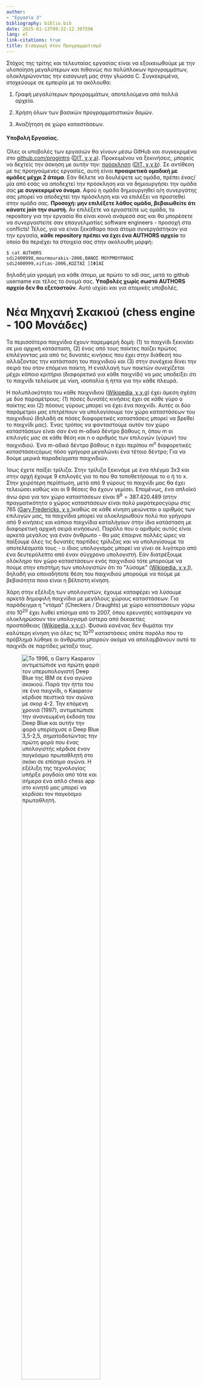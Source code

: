 ```yaml
---
author:
- "Εργασία 3"
bibliography: biblio.bib
date: 2025-01-13T09:32:12.397596
lang: el
link-citations: true
title: Εισαγωγή στον Προγραμματισμό
---
```


Στόχος της τρίτης και τελευταίας εργασίας είναι να εξοικειωθούμε με την
υλοποίηση μεγαλύτερων και πιθανώς πιο πολύπλοκων προγραμμάτων,
ολοκληρώνοντας την εισαγωγή μας στην γλώσσα C. Συγκεκριμένα, στοχεύουμε
σε εμπειρία με τα ακόλουθα:

1.  Γραφή μεγαλύτερων προγραμμάτων, αποτελούμενα από πολλά αρχεία.

2.  Χρήση όλων των βασικών προγραμματιστικών δομών.

3.  Αναζήτηση σε χώρο καταστάσεων.

#### Υποβολή Εργασίας.

Όλες οι υποβολές των εργασιών θα γίνουν μέσω GitHub και συγκεκριμένα στο
[github.com/progintro](https://github.com/progintro) ([DIT,
χ.χ.a](#ref-progintro)). Προκειμένου να ξεκινήσεις, μπορείς να δεχτείς
την άσκηση με αυτήν την:
[πρόσκληση](https://classroom.github.com/a/KoToqcBN) ([DIT,
χ.χ.b](#ref-invite)). Σε αντίθεση με τις προηγούμενες εργασίες, αυτή
είναι **προαιρετικά ομαδική με ομάδες μέχρι 2 άτομα**. Εάν θέλετε να
δουλέψετε ως ομάδα, πρέπει ένας/μία από εσάς να αποδεχτεί την πρόσκληση
και να δημιουργήσει την ομάδα σας **με συγκεκριμένο όνομα**. Αφού η
ομάδα δημιουργηθεί ο/η συνεργάτης σας μπορεί να αποδεχτεί την πρόσκληση
και να επιλέξει να προστεθεί στην ομάδα σας. **Προσοχή: μην επιλέξετε
λάθος ομάδα, βεβαιωθείτε ότι κάνατε join την σωστή.** Αν επιλέξετε να
εργαστείτε ως ομάδα, τo repository για την εργασία θα είναι κοινό
ανάμεσά σας και θα μπορέσετε να συνεργαστείτε σαν επαγγελματίες software
engineers - προσοχή στα conflicts! Τέλος, για να είναι ξεκάθαρο ποια
άτομα συνεργάστηκαν για την εργασία, **κάθε repository πρέπει να έχει
ένα AUTHORS αρχείο** το οποίο θα περιέχει τα στοιχεία σας στην ακόλουθη
μορφή:

    $ cat AUTHORS
    sdi2400998,mourmourakis-2006,ΘΑΝΟΣ ΜΟΥΡΜΟΥΡΑΚΗΣ
    sdi2400999,xifias-2006,ΚΩΣΤΑΣ ΞΙΦΙΑΣ

δηλαδή μία γραμμή για κάθε άτομο, με πρώτο το sdi σας, μετά το github
username και τέλος το όνομά σας. **Υποβολές χωρίς σωστό AUTHORS αρχείο
δεν θα εξεταστούν**. Αυτό ισχύει και για ατομικές υποβολές.

# Νέα Μηχανή Σκακιού (chess engine - 100 Μονάδες)

Τα περισσότερα παιχνίδια έχουν παρεμφερή δομή: (1) το παιχνίδι ξεκινάει
σε μια αρχική κατάσταση, (2) ένας από τους παίκτες παίζει πρώτος
επιλέγοντας μια από τις δυνατές κινήσεις που έχει στην διάθεσή του
αλλάζοντας την κατάσταση του παιχνιδιού και (3) στην συνέχεια δίνει την
σειρά του στον επόμενο παίκτη. Η εναλλαγή των παικτών συνεχίζεται μέχρι
κάποιο κριτήριο (διαφορετικό για κάθε παιχνίδι) να μας υποδείξει ότι το
παιχνίδι τελείωσε με νίκη, ισοπαλία ή ήττα για την κάθε πλευρά.

Η πολυπλοκότητα του κάθε παιχνιδιού ([Wikipedia,
χ.χ.g](#ref-gamecomplexity)) έχει άμεση σχέση με δύο παραμέτρους: (1)
πόσες δυνατές κινήσεις έχει σε κάθε γύρο ο παίκτης και (2) πόσους γύρους
μπορεί να έχει ένα παιχνίδι. Αυτές οι δύο παράμετροι μας επιτρέπουν να
υπολογίσουμε τον χώρο καταστάσεων του παιχνιδιού (δηλαδή σε πόσες
διαφορετικές καταστάσεις μπορεί να βρεθεί το παιχνίδι μας). Ένας τρόπος
να φανταστούμε αυτόν τον χώρο καταστάσεων είναι σαν ένα m-αδικό δέντρο
βάθους n, όπου m οι επιλογές μας σε κάθε θέση και n ο αριθμός των
επιλογών (γύρων) του παιχνιδιού. Ένα m-αδικό δέντρο βάθους n έχει
περίπου *m*<sup>*n*</sup> διαφορετικές καταστάσειςόμως πόσο γρήγορα
μεγαλώνει ένα τέτοιο δέντρο; Για να δούμε μερικά παραδείγματα
παιχνιδιών.

Ίσως έχετε παίξει τρίλιζα. Στην τρίλιζα ξεκινάμε με ένα πλέγμα 3x3 και
στην αρχή έχουμε 9 επιλογές για το που θα τοποθετήσουμε το ο ή το x.
Στην χειρότερη περίπτωση, μετά από 9 γύρους το παιχνίδι μας θα έχει
τελειώσει καθώς και οι 9 θέσεις θα έχουν γεμίσει. Επομένως, ένα απλοϊκό
άνω όριο για τον χώρο καταστάσεων είναι 9<sup>9</sup> = 387.420.489
(στην πραγματικότητα ο χώρος καταστάσεων είναι πολύ μικρότεροςγύρω στις
765 ([Gary Fredericks, χ.χ.](#ref-gfrederics))καθώς σε κάθε κίνηση
μειώνεται ο αριθμός των επιλογών μας, τα παιχνίδια μπορεί να
ολοκληρωθούν πολύ πιο γρήγορα από 9 κινήσεις και κάποια παιχνίδια
καταλήγουν στην ίδια κατάσταση με διαφορετική αρχική σειρά κινήσεων).
Παρόλο που ο αριθμός αυτός είναι αρκετά μεγάλος για έναν άνθρωπο - θα
μας έπαιρνε πολλές ώρες να παίξουμε όλες τις δυνατές παρτίδες τρίλιζας
και να υπολογίσουμε τα αποτελέσματά τους - ο ίδιος υπολογισμός μπορεί να
γίνει σε λιγότερο από ένα δευτερόλεπτο από έναν σύγχρονο υπολογιστή. Εάν
διατρέξουμε ολόκληρο τον χώρο καταστάσεων ενός παιχνιδιού τότε μπορούμε
να πούμε στην επιστήμη των υπολογιστών ότι το "λύσαμε" ([Wikipedia,
χ.χ.l](#ref-solvedgame)), δηλαδή για οποιαδήποτε θέση του παιχνιδιού
μπορούμε να πούμε με βεβαιότητα ποια είναι η βέλτιστη κίνηση.

Χάρη στην εξέλιξη των υπολογιστών, έχουμε καταφέρει να λύσουμε αρκετά
δημοφιλή παιχνίδια με μεγάλους χώρους καταστάσεων. Για παράδειγμα η
"ντάμα" (Checkers / Draughts) με χώρο καταστάσεων γύρω στο
10<sup>20</sup> έχει λυθεί επίσημα από το 2007, όπου ερευνητές κατάφεραν
να ολοκληρώσουν τον υπολογισμό ύστερα από δεκαετίες
προσπάθειας ([Wikipedia, χ.χ.c](#ref-checkers)). Φυσικά κανένας δεν
θυμάται την καλύτερη κίνηση για όλες τις 10<sup>20</sup> καταστάσεις
οπότε παρόλο που το πρόβλημα λύθηκε οι άνθρωποι μπορούν ακόμα να
απολαμβάνουν αυτό το παιχνίδι σε παρτίδες μεταξύ τους.

<figure>
<img src="deepblue.small.png" id="fig:deepblue" style="width:70.0%"
alt="Το 1996, ο Garry Kasparov αντιμετώπισε για πρώτη φορά τον υπερυπολογιστή Deep Blue της IBM σε ένα αγώνα σκακιού. Παρά την ήττα του σε ένα παιχνίδι, ο Kasparov κέρδισε πειστικά τον αγώνα με σκορ 4-2. Την επόμενη χρονιά (1997), αντιμετώπισε την ανανεωμένη έκδοση του Deep Blue και αυτήν την φορά υπερίσχυσε ο Deep Blue 3,5-2,5, σηματοδοτώντας την πρώτη φορά που ένας υπολογιστής κέρδισε έναν παγκόσμιο πρωταθλητή στο σκάκι σε επίσημο αγώνα. Η εξέλιξη της τεχνολογίας υπήρξε ραγδαία από τότε και σήμερα ένα απλό chess app στο κινητό μας μπορεί να κερδίσει τον παγκόσμιο πρωταθλητή." />
<figcaption aria-hidden="true">Το 1996, ο Garry Kasparov αντιμετώπισε
για πρώτη φορά τον υπερυπολογιστή Deep Blue της IBM σε ένα αγώνα
σκακιού. Παρά την ήττα του σε ένα παιχνίδι, ο Kasparov κέρδισε πειστικά
τον αγώνα με σκορ 4-2. Την επόμενη χρονιά (1997), αντιμετώπισε την
ανανεωμένη έκδοση του Deep Blue και αυτήν την φορά υπερίσχυσε ο Deep
Blue 3,5-2,5, σηματοδοτώντας την πρώτη φορά που ένας υπολογιστής κέρδισε
έναν παγκόσμιο πρωταθλητή στο σκάκι σε επίσημο αγώνα. Η εξέλιξη της
τεχνολογίας υπήρξε ραγδαία από τότε και σήμερα ένα απλό chess app στο
κινητό μας μπορεί να κερδίσει τον παγκόσμιο πρωταθλητή.</figcaption>
</figure>

Ένα παιχνίδι που μας διαφεύγει μέχρι στιγμής είναι το σκάκι
(chess) ([Quantiacs, χ.χ.](#ref-chess)). Ένα από τα αρχαιότερα και πιο
δημοφιλή παιχνίδια στρατηγικής στον κόσμο, έχει τις ρίζες του στη
βορειοδυτική Ινδία του 6ου αιώνα. Θεωρούνταν ανέκαθεν τόσο πολύπλοκο και
πνευματικό που ιστορικά συνδέθηκε με τη στρατηγική, τη φιλοσοφία, ακόμα
και την εκπαίδευση ηγετών.

Για δεκαετίες ερευνητές στον χώρο της τεχνητής νοημοσύνης προσπαθούσαν
να φτιάξουν συστήματα που έπαιζαν σκάκι και παρόλες τις επιτυχίες στον
χώρο, τα συστήματα δεν ήταν σε θέση να φτάσουν το επίπεδο των
πρωταθλητών στον χώρο. Όλα αυτά μέχρι το 1997. Το 1997, ο Deep Blueένας
από τους ισχυρότερους υπερυπολογιστές της εποχήςκέρδισε τον τότε
παγκόσμιο πρωταθλητή Garry Kasparov σε μια πολυδιαφημισμένη
κόντρα ([Wikipedia, χ.χ.d](#ref-deepblue))
(Σχήμα <a href="#fig:deepblue" data-reference-type="ref"
data-reference="fig:deepblue">1</a>). Υπήρξαν τότε πολλές προβλέψεις πως
το σκάκι θα έπαυε να είναι ενδιαφέρον και θα σταματούσε ο κόσμος να
ασχολείται. Το μέλλον όμως διέψευσε τις προβλέψεις και το σκάκι σήμερα
γνωρίζει πρωτόγνωρη άνθηση με περισσότερα μέλη και παρτίδες από ποτέ
(κάποιες παρτίδες λαμβάνουν χώρα ακόμα και εν ώρα μαθήματος). Το
παιχνίδι συνεχίζει να έχει φίλους πέρα από σύνορα, ηλικίες και
πολιτισμούς. Μάλιστα, έχουν βγει πολλές καινούριες εκδοχές σκακιού που
συνδυάζουν ανθρώπους και υπολογιστές προκειμένου να παίξουν Advanced
(Centaur) Chess ([Wikipedia, χ.χ.a](#ref-advancedchess)).

Γιατί όμως το σκάκι δεν έχει λυθεί ακόμα; Ένας από τους λόγους είναι το
τεράστιο μέγεθος του χώρου καταστάσεων (με ένα πλέγμα μόλις 8x8!). Ο
διάσημος μαθηματικός Claude Shannon εκτίμησε τις δυνατές παρτίδες στο
10<sup>120</sup> και τις πιθανές θέσεις της σκακιέρας στο
10<sup>40</sup> ([Wikipedia, χ.χ.k](#ref-shannon))μεγέθη που είναι ακόμα
άπιαστα ακόμα και σήμερα για τα ισχυρότερα υπολογιστικά συστήματα. Πως
επομένως εξερευνούν οι μηχανές σκακιού έναν τέτοιο χώρο σήμερα; Η
απάντηση είναι με τεχνικές αναζήτησης / ευριστικές ([Wikipedia,
χ.χ.i](#ref-minimax), [χ.χ.j](#ref-negamax)) και με ιδιαίτερα αποδοτικές
υλοποιήσειςοι περισσότεροι πυρήνες μηχανών σκακιού σήμερα συνεχίζουν να
γράφονται σε γλώσσες όπως η C και η C++ λόγω των προτερημάτων που τους
προσφέρει σε ταχύτητα (οι ίδιες υλοποιήσεις μπορούν να γίνουν compile
και να τρέξουν σε browsers, προκειμένου να μπορούν να χρησιμοποιηθούν
και από web εφαρμογέςόπως θα δούμε σε αυτήν την εργασία).

Πόσο εύκολο είναι να φτιάξουμε μια μηχανή σκακιού σήμερα; Μπορεί να
κερδίσει σχετικά απλούς αντιπάλους που απλά παίζουν τυχαίες κινήσεις;
Αυτό θα είναι και το αντικείμενο αυτής της άσκησης, όπου καλείστε να
υλοποιήσετε τον πυρήνα μιας μηχανής σκακιού. Ευτυχώς, δεν χρειάζεται να
ξεκινήσετε από το μηδέν, μπορείτε να βρείτε στο διαδίκτυο πολλές
πληροφορίες για το πως δομούνται σκακιστικές μηχανές καθώς και ποιες
βελτιστοποιήσεις είναι δημοφιλείς ([Community Effort,
χ.χ.](#ref-chessprogramming)). Οι τεχνικές προδιαγραφές ακολουθούν.

## Τεχνικές Προδιαγραφές

-   Repository Name: progintro/hw3-\<YourTeamName\>

-   README Filepath: README.md

-   Όλα τα αρχεία κώδικα (.c και .h) που θα υλοποιήσετε πρέπει να
    τοποθετηθούν μέσα σε έναν φάκελο

    <div class="english">

    `src`

    </div>

    .

-   Το αρχείο C που θα υποβληθεί πρέπει να μεταγλωττίζεται χωρίς
    ειδοποιήσεις για λάθη και με κωδικό επιστροφής (exit code) που να
    είναι 0. Συγκεκριμένα, το αρχείο σας **πρέπει** να μπορεί να
    μεταγλωττιστεί επιτυχώς με την ακόλουθη εντολή σε ένα από τα
    μηχανήματα του εργαστηρίου (linuxXY.di.uoa.gr):

    <div class="english">

    `make`

    </div>

    Στο repository της άσκησης σας δίνεται μια πιθανή οργάνωση κώδικα
    μαζί με ένα Makefile ([Wikipedia, χ.χ.h](#ref-make)). Μπορείτε να
    αλλάξετε τα πάντα στο project σας, αλλά θέλουμε να επιβεβαιώσετε πως
    η εντολή `make` συνεχίζει να δουλεύει και να παράγει εκτελέσιμα από
    την μηχανή σκακιού σας.

-   Το πρόγραμμά σας πρέπει να προσφέρει τις ακόλουθες δύο διεπαφές:

    1.  **Μέσω γραμμής εντολών.** Να δέχεται 3 ορίσματα από την γραμμή
        εντολών: fen moves timeout. Το πρώτο όρισμα (fen) θα είναι η
        τρέχουσα κατάσταση της σκακιέρας σε Forsyth-Edwards
        Notation ([Wikipedia, χ.χ.f](#ref-fen)). Το δεύτερο όρισμα
        (moves) θα είναι όλες οι δυνατές κινήσεις για αυτήν την θέση σε
        standard algebraic notation ([Wikipedia,
        χ.χ.b](#ref-algebraicnotation)) και χωρισμένες με τον κενό
        χαρακτήρα " ". Τέλος, το 3ο όρισμα θα είναι ο χρόνος σε
        δευτερόλεπτα που έχει το πρόγραμμά σας για να αποφασίσει ποια
        από τις δοθείσες κινήσεις επιλέγει. Το πρόγραμμά σας πρέπει να
        τυπώνει την θέση (index) της κίνησης που επιλέγει και στην
        συνέχεια να επιστρέφει με exit code 0.

    2.  **Μέσω κλήσης συνάρτησης (για χρήση σε Web Assembly ([Wikipedia,
        χ.χ.m](#ref-webassembly))).** Το πρόγραμμά σας πρέπει να
        περιέχει μια συνάρτηση

        <div class="english">

        `int choose_move(char * fen, char * moves, int timeout)`

        </div>

        η οποία θα δέχεται ορίσματα με σημασιολογία όμοια με παραπάνω
        και θα επιστρέφει το index της κίνησης που επιλέγει. Όταν
        γίνεται compile σε Web Assembly, το πρόγραμμά σας θα πρέπει να
        αποφεύγει να τυπώνει στο stdout/stderr καθώς αυτά δεν είναι
        επιτρεπτά σε αυτό το περιβάλλον.

-   Το πρόγραμμά σας πρέπει να κερδίζει αποφασιστικά (άνω του 60%) των
    παιχνιδιών με αντίπαλο μια μηχανή Random, δηλαδή μια μηχανή που
    επιλέγει κινήσεις τυχαία.

-   Το πρόγραμμά σας όταν μεταγλωττιστεί δεν θα πρέπει να ξεπερνά το 1MB
    στον δίσκο.

-   Το πρόγραμμά / συνάρτησή σας πρέπει να ολοκληρώνει την εκτέλεση μέσα
    στον αριθμό των δευτερολέπτων που δίνονται ως όρισμα.

Παρακάτω παραθέτουμε την αλληλεπίδραση με μια ενδεικτική λύση:

<div class="english">

    $ make TARGET=engine
    $ ./engine "rnbqkbnr/pppppppp/8/8/8/8/PPPPPPPP/RNBQKBNR w KQkq - 0 1" \
               "a3 a4 b3 b4 c3 c4 d3 d4 e3 e4 f3 f4 g3 g4 h3 h4 Na3 Nc3 Nf3 Nh3" \
               3
    9

</div>

Παρατηρούμε ότι δώσαμε στο πρόγραμμά μας (το οποίο ονομάσαμε engine) 3
ορίσματα: (1) την αρχική μας σκακιέρα σε FEN format, (2) τις κινήσεις
που μπορεί να παίξει χωρισμένες με κενό (20 στον αριθμό) και (3) 3
δευτερόλεπτα για να αποφασίσει ποια κίνηση επιθυμεί να παίξει. Το
πρόγραμμά μας αποφάσισε να παίξει την κίνηση στην θέση 9 (προσοχή οι
κινήσεις ξεκινάνε από το 0) και επομένως επέλεξε την κίνηση e4 (να
κινήσει επομένως το λευκό πιόνι κατά δύο τετράγωνα μπροστά). Αυτό ήταν!
Αν το πρόγραμμά σας υποστηρίζει την παραπάνω δυνατότητα (να τυπώνει τον
σωστό ακέραιο), είναι σε θέση να χρησιμοποιηθεί ως μηχανή σκακιού. Το
πόσο καλά θα τα πάει εξαρτάται από τις επιλογές που θα κάνει.

Στο αρχείο README.md πρέπει να προσθέσετε την περιγραφή του project σας
καθώς και ποιες πηγές χρησιμοποιήσατε κατά την υλοποίηση. Περιμένουμε να
δούμε write ups υψηλής ποιότητας, καθώς αυτό είναι ένα project που θα
μπορούσατε να δημοσιεύσετε μετά το πέρας της άσκησης και να το βάλετε
στο portfolio σας. Σκακιστικές μηχανές που επιτυγχάνουν υψηλότερες
επιδόσεις, θα πάρουν bonus μονάδες με μετρική που θα ανακοινωθεί στην
συνέχεια, (πιθανώς να χρησιμοποιήσουμε την μετρική ELO ([Wikipedia,
χ.χ.e](#ref-elo))).

<div class="center">

**Καλή Συνέχεια!**

</div>

<div id="refs" class="references csl-bib-body hanging-indent">

<div id="ref-chessprogramming" class="csl-entry">

Community Effort. χ.χ. ‘Chess Programming Wiki’.
<https://www.chessprogramming.org/Main_Page>.

</div>

<div id="ref-progintro" class="csl-entry">

DIT. χ.χ.a. ‘Οργανισμός για το μάθημα (GitHub progintro)’.
<https://github.com/progintro>.

</div>

<div id="ref-invite" class="csl-entry">

———. χ.χ.b. ‘Πρόσκληση για Εργασία 3’.
<https://classroom.github.com/a/KoToqcBN>.

</div>

<div id="ref-gfrederics" class="csl-entry">

Gary Fredericks. χ.χ. ‘Tic Tac Toe Visualizations’.
<https://gfredericks.com/blog/76>.

</div>

<div id="ref-chess" class="csl-entry">

Quantiacs. χ.χ. ‘Chess’. <https://en.wikipedia.org/wiki/Chess>.

</div>

<div id="ref-advancedchess" class="csl-entry">

Wikipedia. χ.χ.a. ‘Advanced (Centaur) Chess’.
<https://en.wikipedia.org/wiki/Advanced_chess>.

</div>

<div id="ref-algebraicnotation" class="csl-entry">

———. χ.χ.b. ‘Algebraic Notation’.
<https://en.wikipedia.org/wiki/Algebraic_notation_(chess)>.

</div>

<div id="ref-checkers" class="csl-entry">

———. χ.χ.c. ‘Checkers’. <https://en.wikipedia.org/wiki/Checkers>.

</div>

<div id="ref-deepblue" class="csl-entry">

———. χ.χ.d. ‘Deep Blue’.
<https://en.wikipedia.org/wiki/Deep_Blue_(chess_computer)>.

</div>

<div id="ref-elo" class="csl-entry">

———. χ.χ.e. ‘ELO’. <https://en.wikipedia.org/wiki/Elo_rating_system>.

</div>

<div id="ref-fen" class="csl-entry">

———. χ.χ.f. ‘Forsyth-Edwards Notation’.
<https://en.wikipedia.org/wiki/Forsyth%E2%80%93Edwards_Notation>.

</div>

<div id="ref-gamecomplexity" class="csl-entry">

———. χ.χ.g. ‘Game Complexity’.
<https://en.wikipedia.org/wiki/Game_complexity>.

</div>

<div id="ref-make" class="csl-entry">

———. χ.χ.h. ‘Make and Makefiles’.
<https://en.wikipedia.org/wiki/Make_(software)>.

</div>

<div id="ref-minimax" class="csl-entry">

———. χ.χ.i. ‘Minimax’. <https://en.wikipedia.org/wiki/Minimax>.

</div>

<div id="ref-negamax" class="csl-entry">

———. χ.χ.j. ‘Negamax’. <https://en.wikipedia.org/wiki/Negamax>.

</div>

<div id="ref-shannon" class="csl-entry">

———. χ.χ.k. ‘Shannon Number’.
<https://en.wikipedia.org/wiki/Shannon_number>.

</div>

<div id="ref-solvedgame" class="csl-entry">

———. χ.χ.l. ‘Solved Game’. <https://en.wikipedia.org/wiki/Solved_game>.

</div>

<div id="ref-webassembly" class="csl-entry">

———. χ.χ.m. ‘Web Assembly’. <https://en.wikipedia.org/wiki/WebAssembly>.

</div>

</div>

